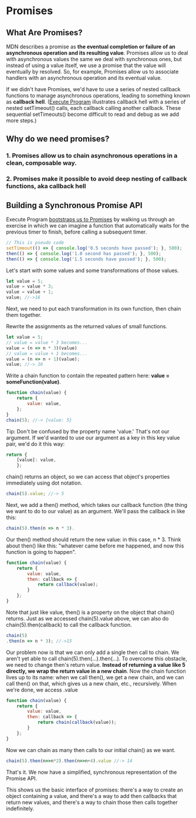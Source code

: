 # Promises

## What Are Promises?

MDN describes a promise as **the eventual completion or failure of an asynchronous operation and its resulting value**. Promises allow us to deal with asynchronous values the same we deal with synchronous ones, but instead of using a value itself, we use a promise that the value will eventually by resolved. So, for example, Promises allow us to associate handlers with an asynchronous operation and its eventual value.

If we didn't have Promises, we'd have to use a series of nested callback functions to manage asynchronous operations, leading to something known as **callback hell**. ([Execute Program](https://www.executeprogram.com/) illustrates callback hell with a series of nested setTimeout() calls, each callback calling another callback. These sequential setTimeouts() become difficult to read and debug as we add more steps.)

## Why do we need promises?

### **1. Promises allow us to chain asynchronous operations in a clean, composable way.**

### 2. Promises make it possible to **avoid deep nesting of callback functions**, aka callback hell

## Building a Synchronous Promise API

Execute Program [bootstraps us to Promises](https://www.executeprogram.com/courses/javascript-concurrency/lessons/promise-then) by walking us through an exercise in which we can imagine a function that automatically waits for the previous timer to finish, before calling a subsequent timer.

```js
// This is pseudo code
setTimeout(() => { console.log('0.5 seconds have passed'); }, 500);
then(() => { console.log('1.0 second has passed'); }, 500);
then(() => { console.log('1.5 seconds have passed'); }, 500);
```

Let's start with some values and some transformations of those values.

```js
let value = 5;
value = value * 3;
value = value + 1;
value; //->16
```

Next, we need to put each transformation in its own function, then chain them together.

Rewrite the assignments as the returned values of small functions.

```js
let value = 5;
// value = value * 3 becomes...
value = (n => n * 3)(value)
// value = value + 1 becomes...
value = (n => n + 1)(value);
value; //-> 16
```

Write a chain function to contain the repeated pattern here: **value = someFunction(value)**.

```js
function chain(value) {
    return {
        value: value,
    };
}
chain(5); //-> {value: 5}
```

Tip: Don't be confused by the property name 'value.' That's not our argument. If we'd wanted to use our argument as a key in this key value pair, we'd do it this way:

```js
return {
    [value]: value,
    };
```

chain() returns an object, so we can access that object's properties immediately using dot notation.

```js
chain(5).value; //-> 5
```

Next, we add a then() method, which takes our callback function (the thing we want to do to our value) as an argument. We'll pass the callback in like this:

```js
chain(5).then(n => n * 3).
```

Our then() method should return the new value: in this case, n * 3. Think about then() like this: "whatever came before me happened, and now this function is going to happen".

```js
function chain(value) {
    return {
        value: value,
        then: callback => {
            return callback(value);
        }
    };
}
```

Note that just like value, then() is a property on the object that chain() returns. Just as we accessed chain(5).value above, we can also do chain(5).then(callback) to call the callback function.

```js
chain(5)
.then(n => n * 3); //->15
```

Our problem now is that we can only add a single then call to chain. We aren't yet able to call chain(5).then(...).then(...). To overcome this obstacle, we need to change then's return value. **Instead of returning a value like 5 directly, we wrap the return value in a new chain**. Now the chain function lives up to its name: when we call then(), we get a new chain, and we can call then() on that, which gives us a new chain, etc., recursively. When we're done, we access .value

```js
function chain(value) {
    return {
        value: value,
        then: callback => {
            return chain(callback(value));
        }
    };
}
```

Now we can chain as many then calls to our initial chain() as we want.

```js
chain(5).then(n=>n*2).then(n=>n+4).value //-> 14
```

That's it. We now have a simplified, synchronous representation of the Promise API.

This shows us the basic interface of promises: there's a way to create an object containing a value, and there's a way to add then callbacks that return new values, and there's a way to chain those then calls together indefinitely.

